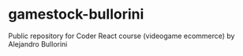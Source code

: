 # gamestock-bullorini
Public repository for Coder React course (videogame ecommerce) by Alejandro Bullorini
